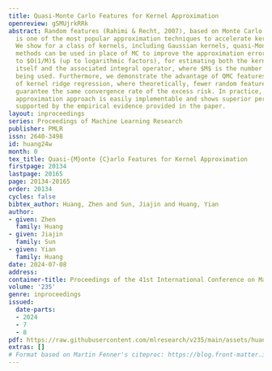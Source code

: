 ```yaml
---
title: Quasi-Monte Carlo Features for Kernel Approximation
openreview: gSMUjrkRRk
abstract: Random features (Rahimi & Recht, 2007), based on Monte Carlo (MC) method,
  is one of the most popular approximation techniques to accelerate kernel methods.
  We show for a class of kernels, including Gaussian kernels, quasi-Monte Carlo (QMC)
  methods can be used in place of MC to improve the approximation error from $O_P(1/\sqrt{M})$
  to $O(1/M)$ (up to logarithmic factors), for estimating both the kernel function
  itself and the associated integral operator, where $M$ is the number of features
  being used. Furthermore, we demonstrate the advantage of QMC features in the case
  of kernel ridge regression, where theoretically, fewer random features suffice to
  guarantee the same convergence rate of the excess risk. In practice, the QMC kernel
  approximation approach is easily implementable and shows superior performance, as
  supported by the empirical evidence provided in the paper.
layout: inproceedings
series: Proceedings of Machine Learning Research
publisher: PMLR
issn: 2640-3498
id: huang24w
month: 0
tex_title: Quasi-{M}onte {C}arlo Features for Kernel Approximation
firstpage: 20134
lastpage: 20165
page: 20134-20165
order: 20134
cycles: false
bibtex_author: Huang, Zhen and Sun, Jiajin and Huang, Yian
author:
- given: Zhen
  family: Huang
- given: Jiajin
  family: Sun
- given: Yian
  family: Huang
date: 2024-07-08
address:
container-title: Proceedings of the 41st International Conference on Machine Learning
volume: '235'
genre: inproceedings
issued:
  date-parts:
  - 2024
  - 7
  - 8
pdf: https://raw.githubusercontent.com/mlresearch/v235/main/assets/huang24w/huang24w.pdf
extras: []
# Format based on Martin Fenner's citeproc: https://blog.front-matter.io/posts/citeproc-yaml-for-bibliographies/
---
```

